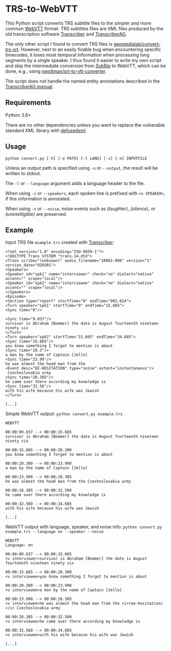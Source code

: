# TRS-to-WebVTT
This Python script converts TRS subtitle files to the simpler and more common [WebVTT](https://en.wikipedia.org/wiki/WebVTT) format.
TRS subtitles files are XML files produced by the old transcription software [Transcriber](https://trans.sourceforge.net/en/presentation.php) and [TranscriberAG](https://transag.sourceforge.net/). 

The only other script I found to convert TRS files is [geomedialab/convert-trs-srt](https://github.com/geomedialab/convert-trs-srt).
However, next to an easily fixable bug when encountering specific timecodes, it loses most temporal information when processing long segments by a single speaker.
I thus found it easier to write my own script and skip the intermediate conversion from [SubRip](https://en.wikipedia.org/wiki/SubRip) to WebVTT, which can be done, e.g., using [nwoltman/srt-to-vtt-converter](https://github.com/nwoltman/srt-to-vtt-converter).

The script does not handle the named entity annotations described in the [TranscriberAG manual](https://transag.sourceforge.net/index.php?content=manual#annotation_menu).

## Requirements
Python 3.6+

There are no other dependencies unless you want to replace the vulnerable standard XML library with [defusedxml](https://pypi.org/project/defusedxml/).

## Usage

`python convert.py [-h] [-o PATH] [-l LANG] [-s] [-n] INPUTFILE`

Unless an output path is specified using `-o` or `--output`, the result will be written to stdout.

The `-l` or `--language` argument adds a language header to the file.

When using `-s` or `--speakers`, each spoken line is prefixed with `<v SPEAKER>`, if this information is annotated.

When using `-n` or `--noise`, noise events such as *(laughter)*, *(silence)*, or *(unintelligible)* are preserved.

## Example

Input TRS file `example.trs` created with [Transcriber](https://trans.sourceforge.net/en/presentation.php):

```
<?xml version="1.0" encoding="ISO-8859-1"?>
<!DOCTYPE Trans SYSTEM "trans-14.dtd">
<Trans scribe="(unknown)" audio_filename="18061-006" version="1" version_date="020301">
<Speakers>
<Speaker id="spk1" name="interviewer" check="no" dialect="native" accent="" scope="local"/>
<Speaker id="spk2" name="interviewee" check="no" dialect="native" accent="" scope="local"/>
</Speakers>
<Episode>
<Section type="report" startTime="0" endTime="902.624">
<Turn speaker="spk1" startTime="0" endTime="15.665">
<Sync time="0"/>

<Sync time="9.037"/>
survivor is Abraham [Bommer] the date is August fourteenth nineteen ninety six
</Turn>
<Turn speaker="spk2" startTime="15.665" endTime="34.685">
<Sync time="15.665"/>
you know something I forgot to mention is about
<Sync time="20.3"/>
a man by the name of Captain [Jello]
<Sync time="23.99"/>
he was almost the head man from the
<Event desc="EE-HESITATION" type="noise" extent="instantaneous"/>
 Czechoslovakia army
<Sync time="28.385"/>
he came over there according my knowledge is
<Sync time="32.56"/>
with his wife because his wife was Jewish
</Turn>

[...]
```

Simple WebVTT output: `python convert.py example.trs`

```
WEBVTT

00:00:09.037 --> 00:00:15.665
survivor is Abraham [Bommer] the date is August fourteenth nineteen ninety six

00:00:15.665 --> 00:00:20.300
you know something I forgot to mention is about

00:00:20.300 --> 00:00:23.990
a man by the name of Captain [Jello]

00:00:23.990 --> 00:00:28.385
he was almost the head man from the Czechoslovakia army

00:00:28.385 --> 00:00:32.560
he came over there according my knowledge is

00:00:32.560 --> 00:00:34.685
with his wife because his wife was Jewish

[...]
```

WebVTT output with language, speaker, and noise info: `python convert.py example.trs --language en --speaker --noise`
```
WEBVTT
Language: en

00:00:09.037 --> 00:00:15.665
<v interviewer>survivor is Abraham [Bommer] the date is August fourteenth nineteen ninety six

00:00:15.665 --> 00:00:20.300
<v interviewee>you know something I forgot to mention is about

00:00:20.300 --> 00:00:23.990
<v interviewee>a man by the name of Captain [Jello]

00:00:23.990 --> 00:00:28.385
<v interviewee>he was almost the head man from the <i>(ee-hesitation)</i> Czechoslovakia army

00:00:28.385 --> 00:00:32.560
<v interviewee>he came over there according my knowledge is

00:00:32.560 --> 00:00:34.685
<v interviewee>with his wife because his wife was Jewish

[...]
```
